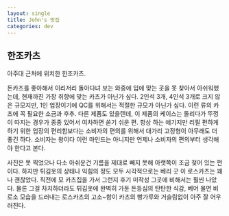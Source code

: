 ```yaml
---
layout: single
title: John's 맛집
categories: dev
---
```



## 한조카츠
아주대 근처에 위치한 한조카츠.

돈카츠를 좋아해서 이리저리 돌아다녀 보는 와중에 입에 맞는 곳을 못 찾아서 아쉬워했는데, 현재까진 가장 취향에 맞는 카츠가 아닌가 싶다.
2인석 3개, 4인석 3개로 크지 않은 규모지만, 1인 업장이기에 QC를 위해서는 적절한 규모가 아닌가 싶다.
이런 류의 카츠에 꼭 필요한 소금과 후추.
다른 제품도 있을텐데, 이 제품의 케이스는 돌리다가 뚜껑이 따지는 경우가 종종 있어서 여차하면 쏟기 쉬운 편. 항상 하는 얘기지만 리필 편하게 하기 위한 업장의 편리함보다는 소비자의 편의를 위해서 대가리 고정형이 아무래도 더 좋긴 하다.
소비자는 왕이다 이런 마인드는 아니지만 언제나 소비자의 편의부터 생각해야 한다고 본다.


사진은 못 찍었으나 다소 아쉬운건 기름을 제대로 빼지 못해 아랫쪽이 조금 젖어 있는 편이다.
하지만 튀김옷의 상태나 익힘의 정도 모두 시각적으로는 베리 굿
 이 로스카츠는 꽤나 괜찮았다.
직전에 모 카츠집을 가서 그런지 후기 미작성 그곳에 비해서는 훨씬 나았다. 물론 그걸 차치하더라도 튀김옷에 완벽히 가둔 돈등심의 탄탄한 식감, 베어 물면 비로소 모습을 드러내는 로스카츠의 고소~함이 카츠의 빵가루와 거슬림없이 아주 잘 어우러진다.
